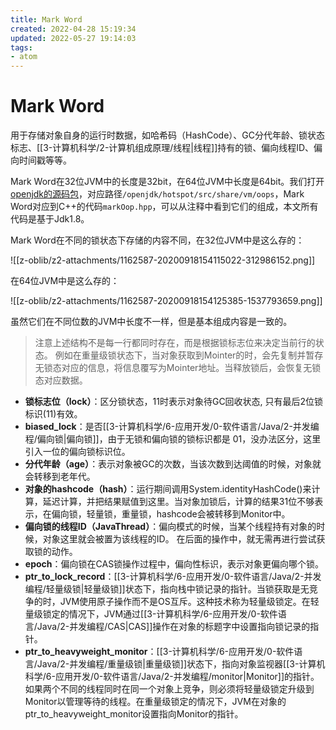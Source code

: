 ```yaml
---
title: Mark Word
created: 2022-04-28 15:19:34
updated: 2022-05-27 19:14:03
tags: 
- atom
---
```

# Mark Word

用于存储对象自身的运行时数据，如哈希码（HashCode）、GC分代年龄、锁状态标志、[[3-计算机科学/2-计算机组成原理/线程|线程]]持有的锁、偏向线程ID、偏向时间戳等等。

Mark Word在32位JVM中的长度是32bit，在64位JVM中长度是64bit。我们打开[openjdk的源码包](https://download.java.net/openjdk/jdk8/promoted/b132/openjdk-8-src-b132-03_mar_2014.zip)，对应路径`/openjdk/hotspot/src/share/vm/oops`，Mark Word对应到C++的代码`markOop.hpp`，可以从注释中看到它们的组成，本文所有代码是基于Jdk1.8。

Mark Word在不同的锁状态下存储的内容不同，在32位JVM中是这么存的：

![[z-oblib/z2-attachments/1162587-20200918154115022-312986152.png]]

在64位JVM中是这么存的：

![[z-oblib/z2-attachments/1162587-20200918154125385-1537793659.png]]

虽然它们在不同位数的JVM中长度不一样，但是基本组成内容是一致的。

> 注意上述结构不是每一行都同时存在，而是根据锁标志位来决定当前行的状态。
> 例如在重量级锁状态下，当对象获取到Mointer的时，会先复制并暂存无锁态对应的信息，将信息覆写为Mointer地址。当释放锁后，会恢复无锁态对应数据。

- **锁标志位（lock）**：区分锁状态，11时表示对象待GC回收状态, 只有最后2位锁标识(11)有效。
- **biased_lock**：是否[[3-计算机科学/6-应用开发/0-软件语言/Java/2-并发编程/偏向锁|偏向锁]]，由于无锁和偏向锁的锁标识都是 01，没办法区分，这里引入一位的偏向锁标识位。
- **分代年龄（age）**：表示对象被GC的次数，当该次数到达阈值的时候，对象就会转移到老年代。
- **对象的hashcode（hash）**：运行期间调用System.identityHashCode()来计算，延迟计算，并把结果赋值到这里。当对象加锁后，计算的结果31位不够表示，在偏向锁，轻量锁，重量锁，hashcode会被转移到Monitor中。
- **偏向锁的线程ID（JavaThread）**：偏向模式的时候，当某个线程持有对象的时候，对象这里就会被置为该线程的ID。 在后面的操作中，就无需再进行尝试获取锁的动作。
- **epoch**：偏向锁在CAS锁操作过程中，偏向性标识，表示对象更偏向哪个锁。
- **ptr_to_lock_record**：[[3-计算机科学/6-应用开发/0-软件语言/Java/2-并发编程/轻量级锁|轻量级锁]]状态下，指向栈中锁记录的指针。当锁获取是无竞争的时，JVM使用原子操作而不是OS互斥。这种技术称为轻量级锁定。在轻量级锁定的情况下，JVM通过[[3-计算机科学/6-应用开发/0-软件语言/Java/2-并发编程/CAS|CAS]]操作在对象的标题字中设置指向锁记录的指针。
- **ptr_to_heavyweight_monitor**：[[3-计算机科学/6-应用开发/0-软件语言/Java/2-并发编程/重量级锁|重量级锁]]状态下，指向对象监视器[[3-计算机科学/6-应用开发/0-软件语言/Java/2-并发编程/monitor|Monitor]]的指针。如果两个不同的线程同时在同一个对象上竞争，则必须将轻量级锁定升级到Monitor以管理等待的线程。在重量级锁定的情况下，JVM在对象的ptr_to_heavyweight_monitor设置指向Monitor的指针。